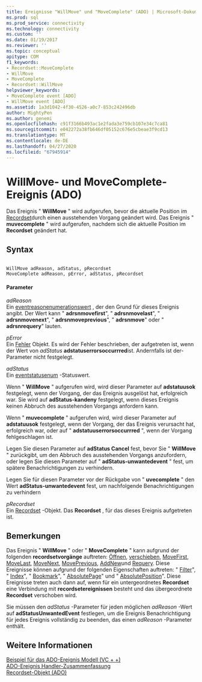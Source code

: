 ```yaml
---
title: Ereignisse "WillMove" und "MoveComplete" (ADO) | Microsoft-Dokumentation
ms.prod: sql
ms.prod_service: connectivity
ms.technology: connectivity
ms.custom: ''
ms.date: 01/19/2017
ms.reviewer: ''
ms.topic: conceptual
apitype: COM
f1_keywords:
- Recordset::MoveComplete
- WillMove
- MoveComplete
- Recordset::WillMove
helpviewer_keywords:
- MoveComplete event [ADO]
- WillMove event [ADO]
ms.assetid: 1a3d1042-4f30-4526-a0c7-853c242496db
author: MightyPen
ms.author: genemi
ms.openlocfilehash: c91f3166b493ac1e2fada3e759cb107e34c7ca81
ms.sourcegitcommit: e042272a38fb646df05152c676e5cbeae3f9cd13
ms.translationtype: MT
ms.contentlocale: de-DE
ms.lasthandoff: 04/27/2020
ms.locfileid: "67945914"
---
```

# <a name="willmove-and-movecomplete-events-ado"></a>WillMove- und MoveComplete-Ereignis (ADO)
Das Ereignis " **WillMove** " wird aufgerufen, bevor die aktuelle Position im [Recordset](../../../ado/reference/ado-api/recordset-object-ado.md)durch einen ausstehenden Vorgang geändert wird. Das Ereignis " **muvecomplete** " wird aufgerufen, nachdem sich die aktuelle Position im **Recordset** geändert hat.  
  
## <a name="syntax"></a>Syntax  
  
```  
  
WillMove adReason, adStatus, pRecordset  
MoveComplete adReason, pError, adStatus, pRecordset  
```  
  
#### <a name="parameters"></a>Parameter  
 *adReason*  
 Ein [eventreasonenumerationswert](../../../ado/reference/ado-api/eventreasonenum.md) , der den Grund für dieses Ereignis angibt. Der Wert kann " **adrsnmovefirst**", " **adrsnmovelast**", " **adrsnmovenext**", " **adrsnmoveprevious**", " **adrsnmove**" oder " **adrsnrequery**" lauten.  
  
 *pError*  
 Ein [Fehler](../../../ado/reference/ado-api/error-object.md) Objekt. Es wird der Fehler beschrieben, der aufgetreten ist, wenn der Wert von *adStatus* **adstatuserrorsoccurrred**ist. Andernfalls ist der-Parameter nicht festgelegt.  
  
 *adStatus*  
 Ein [eventstatusenum](../../../ado/reference/ado-api/eventstatusenum.md) -Statuswert.  
  
 Wenn " **WillMove** " aufgerufen wird, wird dieser Parameter auf **adstatuusok** festgelegt, wenn der Vorgang, der das Ereignis ausgelöst hat, erfolgreich war. Sie wird auf **adStatus-kandeny** festgelegt, wenn dieses Ereignis keinen Abbruch des ausstehenden Vorgangs anfordern kann.  
  
 Wenn " **muvecomplete** " aufgerufen wird, wird dieser Parameter auf **adstatuusok** festgelegt, wenn der Vorgang, der das Ereignis verursacht hat, erfolgreich war, oder auf " **adstatuuserrorsoccurrred** ", wenn der Vorgang fehlgeschlagen ist.  
  
 Legen Sie diesen Parameter auf **adStatus Cancel** fest, bevor Sie " **WillMove** " zurückgibt, um den Abbruch des ausstehenden Vorgangs anzufordern, oder legen Sie diesen Parameter auf " **adStatus-unwantedevent** " fest, um spätere Benachrichtigungen zu verhindern.  
  
 Legen Sie für diesen Parameter vor der Rückgabe von " **uvecomplete** " den Wert **adStatus-unwantedevent** fest, um nachfolgende Benachrichtigungen zu verhindern  
  
 *pRecordset*  
 Ein [Recordset](../../../ado/reference/ado-api/recordset-object-ado.md) -Objekt. Das **Recordset** , für das dieses Ereignis aufgetreten ist.  
  
## <a name="remarks"></a>Bemerkungen  
 Das Ereignis " **WillMove** " oder " **MoveComplete** " kann aufgrund der folgenden **recordsetvorgänge** auftreten: [Öffnen](../../../ado/reference/ado-api/open-method-ado-recordset.md), [verschieben](../../../ado/reference/ado-api/move-method-ado.md), [MoveFirst](../../../ado/reference/ado-api/movefirst-movelast-movenext-and-moveprevious-methods-ado.md), [MoveLast](../../../ado/reference/ado-api/movefirst-movelast-movenext-and-moveprevious-methods-ado.md), [MoveNext](../../../ado/reference/ado-api/movefirst-movelast-movenext-and-moveprevious-methods-ado.md), [MovePrevious](../../../ado/reference/ado-api/movefirst-movelast-movenext-and-moveprevious-methods-ado.md), [AddNew](../../../ado/reference/ado-api/addnew-method-ado.md)und [Requery](../../../ado/reference/ado-api/requery-method.md). Diese Ereignisse können aufgrund der folgenden Eigenschaften auftreten: " [Filter](../../../ado/reference/ado-api/filter-property.md)", " [Index](../../../ado/reference/ado-api/index-property.md)", " [Bookmark](../../../ado/reference/ado-api/bookmark-property-ado.md)", " [AbsolutePage](../../../ado/reference/ado-api/absolutepage-property-ado.md)" und " [AbsolutePosition](../../../ado/reference/ado-api/absoluteposition-property-ado.md)". Diese Ereignisse treten auch dann auf, wenn für ein untergeordnetes **Recordset** eine Verbindung mit **recordsetereignissen** besteht und das übergeordnete **Recordset** verschoben wird.  
  
 Sie müssen den *adStatus* -Parameter für jeden möglichen *adReason* -Wert auf **adStatusUnwantedEvent** festlegen, um die Ereignis Benachrichtigung für jedes Ereignis vollständig zu beenden, das einen *adReason* -Parameter enthält.  
  
## <a name="see-also"></a>Weitere Informationen  
 [Beispiel für das ADO-Ereignis Modell (VC + +)](../../../ado/reference/ado-api/ado-events-model-example-vc.md)   
 [ADO-Ereignis Handler-Zusammenfassung](../../../ado/guide/data/ado-event-handler-summary.md)   
 [Recordset-Objekt (ADO)](../../../ado/reference/ado-api/recordset-object-ado.md)
